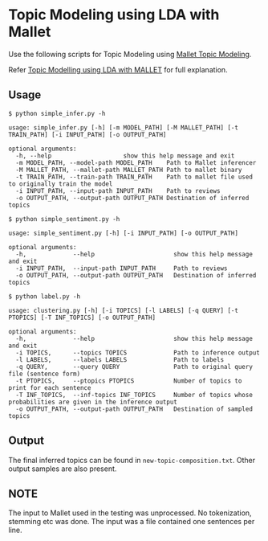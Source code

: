 # Topic Modeling using LDA with Mallet

Use the following scripts for Topic Modeling using [Mallet Topic Modeling](http://mallet.cs.umass.edu/topics.php).  

Refer [Topic Modelling using LDA with MALLET](https://diliprajbaral.com/2017/06/04/topic-modelling-lda-mallet/) for full explanation.  

## Usage

`$ python simple_infer.py -h`  
```
usage: simple_infer.py [-h] [-m MODEL_PATH] [-M MALLET_PATH] [-t TRAIN_PATH] [-i INPUT_PATH] [-o OUTPUT_PATH]

optional arguments:
  -h, --help					show this help message and exit
  -m MODEL_PATH, --model-path MODEL_PATH	Path to Mallet inferencer
  -M MALLET_PATH, --mallet-path MALLET_PATH	Path to mallet binary
  -t TRAIN_PATH, --train-path TRAIN_PATH	Path to mallet file used to originally train the model
  -i INPUT_PATH, --input-path INPUT_PATH	Path to reviews
  -o OUTPUT_PATH, --output-path OUTPUT_PATH	Destination of inferred topics
```  

`$ python simple_sentiment.py -h`  
```
usage: simple_sentiment.py [-h] [-i INPUT_PATH] [-o OUTPUT_PATH]

optional arguments:
  -h,             --help                      show this help message and exit
  -i INPUT_PATH,  --input-path INPUT_PATH     Path to reviews
  -o OUTPUT_PATH, --output-path OUTPUT_PATH   Destination of inferred topics
```  

`$ python label.py -h`  
```
usage: clustering.py [-h] [-i TOPICS] [-l LABELS] [-q QUERY] [-t PTOPICS] [-T INF_TOPICS] [-o OUTPUT_PATH]

optional arguments:
  -h,             --help                      show this help message and exit
  -i TOPICS,      --topics TOPICS             Path to inference output
  -l LABELS,      --labels LABELS             Path to labels
  -q QUERY,       --query QUERY               Path to original query file (sentence form)
  -t PTOPICS,     --ptopics PTOPICS           Number of topics to print for each sentence
  -T INF_TOPICS,  --inf-topics INF_TOPICS     Number of topics whose probabilities are given in the inference output
  -o OUTPUT_PATH, --output-path OUTPUT_PATH   Destination of sampled topics
```


## Output

The final inferred topics can be found in `new-topic-composition.txt`. Other output samples are also present.

## NOTE

The input to Mallet used in the testing was unprocessed. No tokenization, stemming etc was done.
The input was a file contained one sentences per line.
